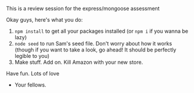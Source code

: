 This is a review session for the express/mongoose assessment

Okay guys, here's what you do:
1) `npm install` to get all your packages installed (or `npm i` if you wanna be lazy)
2) `node seed` to run Sam's seed file. Don't worry about how it works (though if you want to take a look, go ahead! It should be perfectly legible to you)
3) Make stuff. Add on. Kill Amazon with your new store.

Have fun.
Lots of love
- Your fellows.
